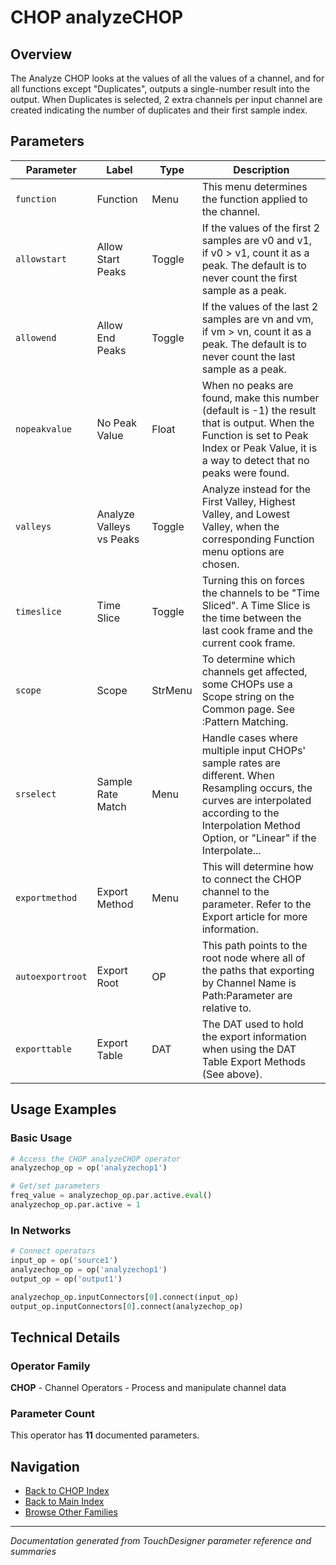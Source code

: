 # CHOP analyzeCHOP

## Overview

The Analyze CHOP looks at the values of all the values of a channel, and for all functions except "Duplicates", outputs a single-number result into the output. When Duplicates is selected, 2 extra channels per input channel are created indicating the number of duplicates and their first sample index.

## Parameters

| Parameter | Label | Type | Description |
|-----------|-------|------|-------------|
| `function` | Function | Menu | This menu determines the function applied to the channel. |
| `allowstart` | Allow Start Peaks | Toggle | If the values of the first 2 samples are v0 and v1, if v0 > v1, count it as a peak. The default is to never count the first sample as a peak. |
| `allowend` | Allow End Peaks | Toggle | If the values of the last 2 samples are vn and vm, if vm > vn, count it as a peak. The default is to never count the last sample as a peak. |
| `nopeakvalue` | No Peak Value | Float | When no peaks are found, make this number (default is -1) the result that is output. When the Function is set to Peak Index or Peak Value, it is a way to detect that no peaks were found. |
| `valleys` | Analyze Valleys vs Peaks | Toggle | Analyze instead for the First Valley, Highest Valley, and Lowest Valley, when the corresponding Function menu options are chosen. |
| `timeslice` | Time Slice | Toggle | Turning this on forces the channels to be "Time Sliced".  A Time Slice is the time between the last cook frame and the current cook frame. |
| `scope` | Scope | StrMenu | To determine which channels get affected, some CHOPs use a Scope string on the Common page. See :Pattern Matching. |
| `srselect` | Sample Rate Match | Menu | Handle cases where multiple input CHOPs' sample rates are different. When Resampling occurs, the curves are interpolated according to the Interpolation Method Option, or "Linear" if the Interpolate... |
| `exportmethod` | Export Method | Menu | This will determine how to connect the CHOP channel to the parameter. Refer to the Export article for more information. |
| `autoexportroot` | Export Root | OP | This path points to the root node where all of the paths that exporting by Channel Name is Path:Parameter are relative to. |
| `exporttable` | Export Table | DAT | The DAT used to hold the export information when using the DAT Table Export Methods (See above). |

## Usage Examples

### Basic Usage

```python
# Access the CHOP analyzeCHOP operator
analyzechop_op = op('analyzechop1')

# Get/set parameters
freq_value = analyzechop_op.par.active.eval()
analyzechop_op.par.active = 1
```

### In Networks

```python
# Connect operators
input_op = op('source1')
analyzechop_op = op('analyzechop1')
output_op = op('output1')

analyzechop_op.inputConnectors[0].connect(input_op)
output_op.inputConnectors[0].connect(analyzechop_op)
```

## Technical Details

### Operator Family

**CHOP** - Channel Operators - Process and manipulate channel data

### Parameter Count

This operator has **11** documented parameters.

## Navigation

- [Back to CHOP Index](../CHOP/CHOP_INDEX.md)
- [Back to Main Index](../OPERATORS_INDEX.md)
- [Browse Other Families](../OPERATORS_INDEX.md#quick-navigation)

---
*Documentation generated from TouchDesigner parameter reference and summaries*
